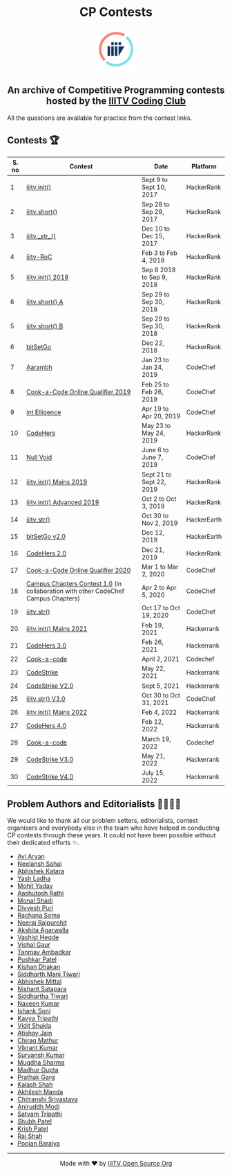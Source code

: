 <h1 align='center'>CP Contests</h1>

<p align='center'><img src='logo_trans.png'></p>

<h2 align='center'> An archive of Competitive Programming contests hosted by the <a href='https://twitter.com/iiitvcc'>IIITV Coding Club</a></h2>

All the questions are available for practice from the contest links.

## Contests 🏆

S. no | Contest | Date | Platform |
--- | --- | --- | -- |
1 | [iiitv.init()](https://www.hackerrank.com/iiitv-init) | Sept 9 to Sept 10, 2017 | HackerRank |
2 | [iiitv.short()](https://www.hackerrank.com/iiitv-short) | Sep 28 to Sep 29, 2017 | HackerRank |
3 | [iiitv.\_str\_()](https://www.hackerrank.com/iiitv-str) | Dec 10 to Dec 15, 2017 | HackerRank |
4 | [iiitv-RoC](https://www.hackerrank.com/iiitv-roc) | Feb 3 to Feb 4, 2018 | HackerRank |
5 | [iiitv.init() 2018](https://www.hackerrank.com/iiitv-init-2018) | Sep 8 2018 to Sep 9, 2018 | HackerRank |
6 | [iiitv.short() A](https://www.hackerrank.com/iiitv-short-a-18) | Sep 29 to Sep 30, 2018 | HackerRank |
5 | [iiitv.short() B](https://www.hackerrank.com/iiitv-short-b-2018) | Sep 29 to Sep 30, 2018 | HackerRank |
6 | [bitSetGo](bitSetGo/) | Dec 22, 2018 | HackerRank |
7 | [Aarambh](https://www.codechef.com/ARBH2019) | Jan 23 to Jan 24, 2019 | CodeChef |
8 | [Cook-a-Code Online Qualifier 2019](https://www.codechef.com/CCOQ2019) | Feb 25 to Feb 26, 2019 | CodeChef |
9 | [int Elligence](https://www.codechef.com/INTL2019) | Apr 19 to Apr 20, 2019 | CodeChef |
10 | [CodeHers](https://www.hackerrank.com/codehers) | May 23 to May 24, 2019 | HackerRank |
11 | [Null Void](https://www.codechef.com/NUVO2019) | June 6 to June 7, 2019 | CodeChef |
12 | [iiitv.init() Mains 2019](https://www.hackerrank.com/iiitv-init-mains-2019) | Sept 21 to Sept 22, 2019 | HackerRank |
13 | [iiitv.init() Advanced 2019](https://www.hackerrank.com/iiitv-init-advanced-2019) | Oct 2 to Oct 3, 2019 | HackerRank |
14 | [iiitv.str()](https://www.hackerearth.com/challenges/college/test-draft-2-1489/) | Oct 30 to Nov 2, 2019 | HackerEarth |
15 | [bitSetGo v2.0](bitSetGo-v2.0/) | Dec 12, 2019 | HackerEarth |
16 | [CodeHers 2.0](https://www.hackerrank.com/codehers-2) | Dec 21, 2019 | HackerRank |
17 | [Cook-a-Code Online Qualifier 2020](https://codechef.com/CACD2020) | Mar 1 to Mar 2, 2020 | CodeChef |
18 | [Campus Chapters Contest 1.0](https://www.codechef.com/CHPTRS01) (in collaboration with other CodeChef Campus Chapters) | Apr 2 to Apr 5, 2020 | CodeChef |
19 | [iiitv.str()](https://www.codechef.com/STR2020) | Oct 17 to Oct 19, 2020 | CodeChef |
20 | [iiitv.init() Mains 2021](https://www.hackerrank.com/iiitv-initmains) | Feb 19, 2021 | Hackerrank |
21 | [CodeHers 3.0](https://www.hackerrank.com/codehers-3-0) | Feb 26, 2021 | Hackerrank |
22 | [Cook-a-code](https://www.codechef.com/CAC22021) | April 2, 2021 | Codechef |
23 | [CodeStrike](https://www.hackerrank.com/codestrike-iiitv) | May 22, 2021 | Hackerrank |
24 | [CodeStrike V2.0](https://www.hackerrank.com/codestrike-v2-0-iiitv) | Sept 5, 2021 | Hackerrank |
25 | [iiitv.str() V3.0](https://www.codechef.com/STR32021) | Oct 30 to Oct 31, 2021 | CodeChef |
26 | [iiitv.init() Mains 2022](https://www.hackerrank.com/iiitv-initmain) | Feb 4, 2022 | Hackerrank |
27 | [CodeHers 4.0](https://www.hackerrank.com/codehers-4-0) | Feb 12, 2022 | Hackerrank |
28 | [Cook-a-code](https://www.codechef.com/CKCD2022) | March 19, 2022 | Codechef |
29 | [CodeStrike V3.0](https://www.hackerrank.com/codestrike-v3) | May 21, 2022 | Hackerrank |
30 | [CodeStrike V4.0](https://www.hackerrank.com/codestrike-v4) | July 15, 2022 | Hackerrank |

## Problem Authors and Editorialists 👨‍💻👩‍💻

We would like to thank all our problem setters, editorialists, contest organisers and everybody else in the team who have helped in conducting CP contests through these years. It could not have been possible without their dedicated efforts ✨.

- [Avi Aryan](https://github.com/aviaryan)
- [Neelansh Sahai](https://github.com/neelanshsahai)
- [Abhishek Katara](https://github.com/abhishekkatara)
- [Yash Ladha](https://github.com/yashLadha)
- [Mohit Yadav](https://github.com/mohitkyadav)
- [Aashutosh Rathi](https://github.com/aashutoshrathi)
- [Monal Shadi](https://github.com/Monal5031)
- [Divyesh Puri](https://github.com/DivyeshPuri)
- [Rachana Soma](https://github.com/Rachana040)
- [Neeraj Rajpurohit](https://github.com/neeraj3029)
- [Akshita Agarwalla](https://github.com/akshitaagarwa11a)
- [Vashist Hegde](https://github.com/vashist99)
- [Vishal Gaur](https://github.com/i-vishi)
- [Tanmay Ambadkar](https://github.com/TanmayAmbadkar)
- [Pushkar Patel](https://github.com/thepushkarp)
- [Kishan Dhakan](https://github.com/Kishan-Dhakan)
- [Siddharth Mani Tiwari](https://github.com/i-msid)
- [Abhishek Mittal](https://github.com/mittal-sahab)
- [Nishant Satapara](https://github.com/NishantSatapara)
- [Siddhartha Tiwari](https://github.com/sid-tiw)
- [Naveen Kumar](https://github.com/naveen19991124)
- [Ishank Soni](https://github.com/ishanksoni)
- [Kavya Tripathi](https://github.com/kavyatripathi)
- [Vidit Shukla](https://github.com/vidit2512)
- [Atishay Jain](https://github.com/Atishay990)
- [Chirag Mathur](https://github.com/Chirag-Mathur)
- [Vikrant Kumar](https://github.com/vikiwarrior)
- [Suryansh Kumar](https://github.com/dragno99)
- [Mugdha Sharma](https://github.com/mugdha273)
- [Madhur Gupta](https://github.com/Im-Madhur-Gupta)
- [Prathak Garg](https://github.com/PrathakGarg)
- [Kalash Shah](https://github.com/kalashshah)
- [Akhilesh Manda](https://github.com/AkhileshManda)
- [Chitranshi Srivastava](https://github.com/chitranshi135)
- [Aniruddh Modi](https://github.com/AniModi)
- [Satyam Tripathi](https://github.com/satyacasm)
- [Shubh Patel](https://github.com/shubhpatel2197)
- [Krish Patel](https://github.com/krish-patel1003)
- [Raj Shah](https://github.com/raj-j-shah)
- [Poojan Baraiya](https://github.com/PoojanBaraiya)

---

<p align='center'>Made with ❤️ by <a href='https://github.com/iiitv'>IIITV Open Source Org</a></p>
